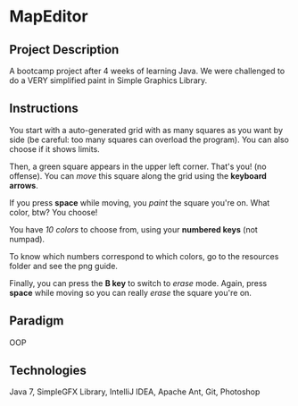 # MapEditor

## Project Description
A bootcamp project after 4 weeks of learning Java.
We were challenged to do a VERY simplified paint in Simple Graphics Library.

## Instructions
You start with a auto-generated grid with as many squares as you want by side (be careful: too many squares can overload the program). You can also choose if it shows limits.

Then, a green square appears in the upper left corner. That's you! (no offense). You can *move* this square along the grid using the **keyboard arrows**.

If you press **space** while moving, you *paint* the square you're on. What color, btw? You choose!

You have *10 colors* to choose from, using your **numbered keys** (not numpad).

To know which numbers correspond to which colors, go to the resources folder and see the png guide.

Finally, you can press the **B key** to switch to *erase* mode. Again, press **space** while moving so you can really *erase* the square you're on.

## Paradigm
OOP

## Technologies
Java 7, SimpleGFX Library, IntelliJ IDEA, Apache Ant, Git, Photoshop


